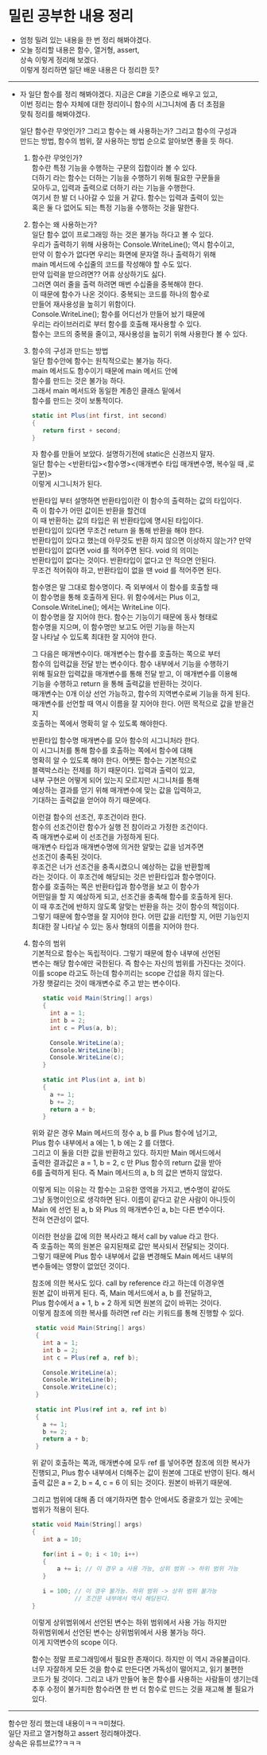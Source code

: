 # 밀린 공부한 내용 정리    
* 엄청 밀려 있는 내용을 한 번 정리 해봐야겠다.    
* 오늘 정리할 내용은 함수, 열거형, assert,     
  상속 이렇게 정리해 보겠다.      
  이렇게 정리하면 일단 배운 내용은 다 정리한 듯?     
***      
* 자 일단 함수를 정리 해봐야겠다. 지금은 C#을 기준으로 배우고 있고,    
  이번 정리는 함수 자체에 대한 정리이니 함수의 시그니처에 좀 더 초점을    
  맞춰 정리를 해봐야겠다.         
  
  일단 함수란 무엇인가? 그리고 함수는 왜 사용하는가? 그리고 함수의 구성과     
  만드는 방법, 함수의 범위, 잘 사용하는 방법 순으로 알아보면 좋을 듯 하다.     
  
  1. 함수란 무엇인가?     
     함수란 특정 기능을 수행하는 구문의 집합이라 볼 수 있다.     
     더하기 라는 함수는 더하는 기능을 수행하기 위해 필요한 구문들을    
     모아두고, 입력과 출력으로 더하기 라는 기능을 수행한다.     
     여기서 한 발 더 나아갈 수 있을 거 같다. 함수는 입력과 출력이 있는    
     혹은 둘 다 없어도 되는 특정 기능을 수행하는 것을 말한다.    
     
  2. 함수는 왜 사용하는가?     
     일단 함수 없이 프로그래밍 하는 것은 불가능 하다고 볼 수 있다.      
     우리가 출력하기 위해 사용하는 Console.WriteLine(); 역시 함수이고,       
     만약 이 함수가 없다면 우리는 화면에 문자열 하나 출력하기 위해    
     main 메서드에 수십줄의 코드를 작성해야 할 수도 있다.      
     만약 입력을 받으려면?? 어휴 상상하기도 싫다.     
     그러면 여러 줄을 출력 하려면 매번 수십줄을 중복해야 한다.      
     이 때문에 함수가 나온 것이다. 중복되는 코드를 하나의 함수로     
     만들어 재사용성을 높히기 위함이다.     
     Console.WriteLine(); 함수를 어디선가 만들어 놨기 때문에    
     우리는 라이브러리로 부터 함수를 호출해 재사용할 수 있다.      
     함수는 코드의 중복을 줄이고, 재사용성을 높히기 위해 사용한다 볼 수 있다.      
     
  3. 함수의 구성과 만드는 방법     
     일단 함수안에 함수는 원칙적으로는 불가능 하다.       
     main 메서드도 함수이기 때문에 main 메서드 안에      
     함수를 만드는 것은 불가능 하다.      
     그래서 main 메서드와 동일한 계층인 클래스 밑에서     
     함수를 만드는 것이 보통적이다.      
     ```C#       
     static int Plus(int first, int second)
     {
        return first + second;
     }
     ```
     자 함수를 만들어 보았다. 설명하기전에 static은 신경쓰지 말자.      
     일단 함수는 <반환타입><함수명><(매개변수 타입 매개변수명, 복수일 때 ,로 구분)>    
     이렇게 시그니처가 된다.      
     
     반환타입 부터 설명하면 반환타입이란 이 함수의 출력하는 값의 타입이다.      
     즉 이 함수가 어떤 값이든 반환을 할건데            
     이 때 반환하는 값의 타입은 위 반환타입에 명시된 타입이다.         
     반환타입이 있다면 무조건 return 을 통해 반환을 해야 한다.     
     반환타입이 있다고 했는데 아무것도 반환 하지 않으면 이상하지 않는가?
     만약 반환타입이 없다면 void 를 적어주면 된다. void 의 의미는     
     반환타입이 없다는 것이다. 반환타입이 없다고 안 적으면 안된다.     
     무조건 적어줘야 하고, 반환타입이 없을 땐 void 를 적어주면 된다.     
     
     함수명은 말 그대로 함수명이다. 즉 외부에서 이 함수를 호출할 때      
     이 함수명을 통해 호출하게 된다. 위 함수에서는 Plus 이고,      
     Console.WriteLine(); 에서는 WriteLine 이다.      
     이 함수명을 잘 지어야 한다. 함수는 기능이기 때문에 동사 형태로     
     함수명을 지으며, 이 함수명만 보고도 어떤 기능을 하는지      
     잘 나타날 수 있도록 최대한 잘 지어야 한다.       
     
     그 다음은 매개변수이다. 매개변수는 함수를 호출하는 쪽으로 부터      
     함수의 입력값을 전달 받는 변수이다. 함수 내부에서 기능을 수행하기     
     위해 필요한 입력값을 매개변수를 통해 전달 받고, 이 매개변수를 이용해    
     기능을 수행하고 return 을 통해 출력값을 반환하는 것이다.     
     매개변수는 0개 이상 선언 가능하고, 함수의 지역변수로써 기능을 하게 된다.      
     매개변수를 선언할 때 역시 이름을 잘 지어야 한다. 어떤 목적으로 값을 받을건지     
     호출하는 쪽에서 명확히 알 수 있도록 해야한다.       
     
     반환타입 함수명 매개변수를 모아 함수의 시그니처라 한다.        
     이 시그니처를 통해 함수를 호출하는 쪽에서 함수에 대해     
     명확히 알 수 있도록 해야 한다. 어쨋든 함수는 기본적으로      
     블랙박스라는 전제를 하기 때문이다. 입력과 출력이 있고,    
     내부 구현은 어떻게 되어 있는지 모르지만 시그니처를 통해       
     예상하는 결과를 얻기 위해 매개변수에 맞는 값을 입력하고,     
     기대하는 출력값을 얻어야 하기 때문에다.    
     
     이런걸 함수의 선조건, 후조건이라 한다.      
     함수의 선조건이란 함수가 실행 전 참이라고 가정한 조건이다.    
     즉 매개변수로써 이 선조건을 가정하게 된다.     
     매개변수 타입과 매개변수명에 의거한 알맞는 값을 넘겨주면    
     선조건이 충족된 것이다.     
     후조건은 너가 선조건을 충족시켰으니 예상하는 값을 반환할께     
     라는 것이다. 이 후조건에 해당되는 것은 반환타입과 함수명이다.      
     함수를 호출하는 쪽은 반환타입과 함수명을 보고 이 함수가    
     어떤일을 할 지 예상하게 되고, 선조건을 충족해 함수를 호출하게 된다.    
     이 때 후조건에 반하지 않도록 알맞는 반환을 하는 것이 함수의 책임이다.    
     그렇기 때문에 함수명을 잘 지어야 한다. 어떤 값을 리턴할 지, 어떤 기능인지     
     최대한 잘 나타날 수 있는 동사 형태의 이름을 지어야 한다.    
     
  4. 함수의 범위     
     기본적으로 함수는 독립적이다. 그렇기 때문에 함수 내부에 선언된    
     변수는 해당 함수에만 국한된다. 즉 함수는 자신의 범위를 가진다는 것이다.      
     이를 scope 라고도 하는데 함수끼리는 scope 간섭을 하지 않는다.    
     가장 햇갈리는 것이 매개변수로 주고 받는 변수이다.    
     ```C#     
        static void Main(String[] args) 
        {
          int a = 1;
          int b = 2;
          int c = Plus(a, b);
          
          Console.WriteLine(a);
          Console.WriteLine(b);
          Console.WriteLine(c);
        }
        
        static int Plus(int a, int b)
        {
          a += 1;
          b += 2;
          return a + b;
        }
     ```
     위와 같은 경우 Main 메서드의 정수 a, b 를 Plus 함수에 넘기고,    
     Plus 함수 내부에서 a 에는 1, b 에는 2 를 더했다.    
     그리고 이 둘을 더한 값을 반환하고 있다. 하지만 Main 메서드에서    
     출력한 결과값은 a = 1, b = 2, c 만 Plus 함수의 return 값을 받아      
     6를 출력하게 된다. 즉 Main 메서드의 a, b 의 값은 변하지 않았다.     
     
     이렇게 되는 이유는 각 함수는 고유한 영역을 가지고, 변수명이 같아도     
     그냥 동명이인으로 생각하면 된다. 이름이 같다고 같은 사람이 아니듯이     
     Main 에 선언 된 a, b 와 Plus 의 매개변수인 a, b는 다른 변수이다.     
     전혀 연관성이 없다.       
     
     이러한 현상을 값에 의한 복사라고 해서 call by value 라고 한다.    
     즉 호출하는 쪽의 원본은 유지된채로 값만 복사되서 전달되는 것이다.      
     그렇기 때문에 Plus 함수 내부에서 값을 변경해도 Main 메서드 내부의     
     변수들에는 영향이 없었던 것이다.      
     
     참조에 의한 복사도 있다. call by reference 라고 하는데 이경우엔      
     원본 값이 바뀌게 된다. 즉, Main 메서드에서 a, b 를 전달하고,      
     Plus 함수에서 a + 1, b + 2 하게 되면 원본의 값이 바뀌는 것이다.      
     이렇게 참조에 의한 복사를 하려면 ref 라는 키워드를 통해 진행할 수 있다.          
       ```C#     
        static void Main(String[] args) 
        {
          int a = 1;
          int b = 2;
          int c = Plus(ref a, ref b);
          
          Console.WriteLine(a);
          Console.WriteLine(b);
          Console.WriteLine(c);
        }
        
        static int Plus(ref int a, ref int b)
        {
          a += 1;
          b += 2;
          return a + b;
        }
     ```     
     위 같이 호출하는 쪽과, 매개변수에 모두 ref 를 넣어주면 참조에 의한 복사가     
     진행되고, Plus 함수 내부에서 더해주는 값이 원본에 그대로 반영이 된다. 해서    
     출력 값은 a = 2, b = 4, c = 6 이 되는 것이다. 원본이 바뀌기 때문에.     
     
     그리고 범위에 대해 좀 더 얘기하자면 함수 안에서도 중괄호가 있는 곳에는     
     범위가 적용이 된다.     
     ```C#      
     static void Main(String[] args)
     {
        int a = 10;
        
        for(int i = 0; i < 10; i++)
        {
            a += i; // 이 경우 a 사용 가능, 상위 범위 -> 하위 범위 가능
        }
        
        i = 100; // 이 경우 불가능. 하위 범위 -> 상위 범위 불가능      
                 // 조건문 내부에서 역시 해당된다.             
     }
     ```
     이렇게 상위범위에서 선언된 변수는 하위 범위에서 사용 가능 하지만     
     하위범위에서 선언된 변수는 상위범위에서 사용 불가능 하다.     
     이게 지역변수의 scope 이다.      
     
     함수는 정말 프로그래밍에서 필요한 존재이다. 하지만 이 역시 과유불급이다.       
     너무 자잘하게 모든 것을 함수로 만든다면 가독성이 떨어지고, 읽기 불편한    
     코드가 될 것이다. 그리고 내가 만들어 놓은 함수를 사용하는 사람들이 생기는데    
     추후 수정이 불가피한 함수라면 한 번 더 함수로 만드는 것을 재고해 볼 필요가 있다.     
***
함수만 정리 했는데 내용이ㅋㅋㅋ미쳤다.    
일단 자르고 열거형하고 assert 정리해야겠다.    
상속은 유튜브로??ㅋㅋㅋ
